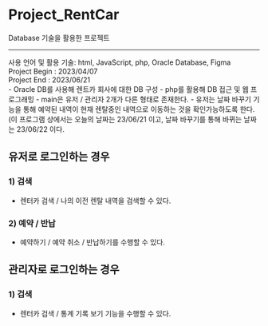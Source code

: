 # Project_RentCar
Database 기술을 활용한 프로젝트
<hr/>
사용 언어 및 활용 기술: html, JavaScript, php, Oracle Database, Figma
<br/>
Project Begin : 2023/04/07
<br/>
Project End : 2023/06/21

<br/>
- Oracle DB를 사용해 렌트카 회사에 대한 DB 구성
- php를 활용해 DB 접근 및 웹 프로그래밍
- main은 유저 / 관리자 2개가 다른 형태로 존재한다.
- 유저는 날짜 바꾸기 기능을 통해 예약된 내역이 현재 렌탈중인 내역으로 이동하는 것을 확인가능하도록 한다.(이 프로그램 상에서는 오늘의 날짜는 23/06/21 이고, 날짜 바꾸기를 통해 바뀌는 날짜는 23/06/22 이다.
<br/>

## 유저로 로그인하는 경우
### 1) 검색
- 렌터카 검색 / 나의 이전 렌탈 내역을 검색할 수 있다.
### 2) 예약 / 반납
- 예약하기 / 예약 취소 / 반납하기를 수행할 수 있다.
## 관리자로 로그인하는 경우
### 1) 검색
- 렌터카 검색 / 통계 기록 보기 기능을 수행할 수 있다.
